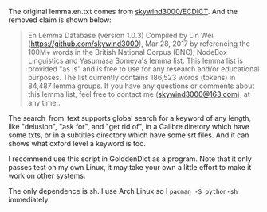 The original lemma.en.txt comes from [skywind3000/ECDICT](https://raw.githubusercontent.com/skywind3000/ECDICT/master/lemma.en.txt). And the removed claim is shown below:

> En Lemma Database (version 1.0.3)
> Compiled by Lin Wei (https://github.com/skywind3000), Mar 28, 2017
> by referencing the 100M+ words in the British National Corpus (BNC), 
> NodeBox Linguistics and Yasumasa Someya's lemma list.
> This lemma list is provided "as is" and is free to use for any research
> and/or educational purposes. 
> The list currently contains 186,523 words (tokens) in 84,487 lemma groups.
> If you have any questions or comments about this lemma list, feel free 
> to contact me (skywind3000@163.com), at any time..

The search_from_text supports global search for a keyword of any length, like "delusion", "ask for", and "get rid of", in a Calibre diretory which have some txts, or in a subtitles directory which have some srt files. And it can shows what oxford level a keyword is too.

I recommend use this script in GolddenDict as a program. Note that it only passes test on my own Linux, it may take your own a little effort to make it work on other systems.

The only dependence is sh. I use Arch Linux so I `pacman -S python-sh` immediately.
